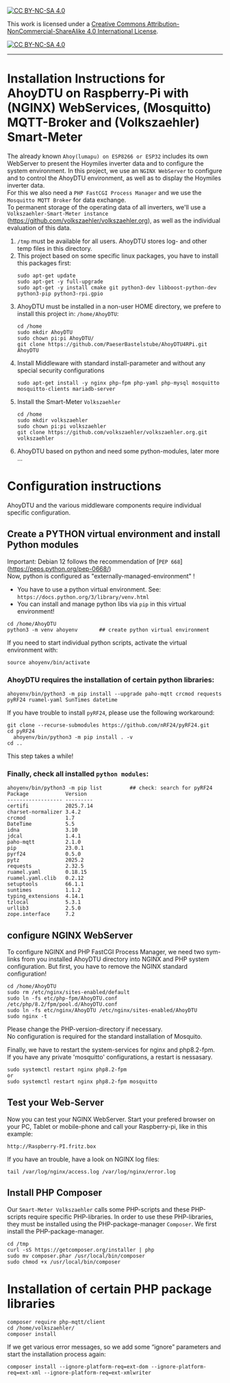 [![CC BY-NC-SA 4.0][cc-by-nc-sa-shield]][cc-by-nc-sa]

This work is licensed under a
[Creative Commons Attribution-NonCommercial-ShareAlike 4.0 International License][cc-by-nc-sa].

[![CC BY-NC-SA 4.0][cc-by-nc-sa-image]][cc-by-nc-sa]

[cc-by-nc-sa]: https://creativecommons.org/licenses/by-nc-sa/4.0/deed.de
[cc-by-nc-sa-image]: https://licensebuttons.net/l/by-nc-sa/4.0/88x31.png
[cc-by-nc-sa-shield]: https://img.shields.io/badge/License-CC%20BY--NC--SA%204.0-lightgrey.svg

---
# Installation Instructions for AhoyDTU on Raspberry-Pi with (NGINX) WebServices, (Mosquitto) MQTT-Broker and (Volkszaehler) Smart-Meter
The already known `Ahoy(lumapu) on ESP8266 or ESP32` includes its own WebServer to present the Hoymiles inverter data and to configure the system environment.
In this project, we use an `NGINX WebServer` to configure and to control the AhoyDTU environment, as well as to display the Hoymiles inverter data.  
For this we also need a `PHP FastCGI Process Manager` and we use the `Mosquitto MQTT Broker` for data exchange.  
To permanent storage of the operating data of all inverters, we'll use a `Volkszaehler-Smart-Meter instance` (https://github.com/volkszaehler/volkszaehler.org), as well as the individual evaluation of this data.

1. `/tmp` must be available for all users. AhoyDTU stores log- and other temp files in this directory.
2. This project based on some specific linux packages, you have to install this packages first:
   ```code
   sudo apt-get update
   sudo apt-get -y full-upgrade
   sudo apt-get -y install cmake git python3-dev libboost-python-dev python3-pip python3-rpi.gpio
   ```
3. AhoyDTU must be installed in a non-user HOME directory, we prefere to install this project in: `/home/AhoyDTU`:
   ```code
   cd /home
   sudo mkdir AhoyDTU
   sudo chown pi:pi AhoyDTU/
   git clone https://github.com/PaeserBastelstube/AhoyDTU4RPi.git AhoyDTU
   ```
4. Install Middleware with standard install-parameter and without any special security configurations
   ```code
   sudo apt-get install -y nginx php-fpm php-yaml php-mysql mosquitto mosquitto-clients mariadb-server
   ```
5. Install the Smart-Meter `Volkszaehler`
   ```code
   cd /home
   sudo mkdir volkszaehler
   sudo chown pi:pi volkszaehler
   git clone https://github.com/volkszaehler/volkszaehler.org.git volkszaehler
   ```
6. AhoyDTU based on python and need some python-modules, later more ...


# Configuration instructions
AhoyDTU and the various middleware components require individual specific configuration.


## Create a PYTHON virtual environment and install Python modules
Important: Debian 12 follows the recommendation of [`PEP 668`]
(https://peps.python.org/pep-0668/)  
Now, python is configured as "externally-managed-environment" !
- You have to use a python virtual environment. See: `https://docs.python.org/3/library/venv.html`
- You can install and manage python libs via `pip` in this virtual environment!

```code
cd /home/AhoyDTU
python3 -m venv ahoyenv       ## create python virtual environment
```
If you need to start individual python scripts, activate the virtual environment with:  
```code
source ahoyenv/bin/activate
```

### AhoyDTU requires the installation of certain python libraries:
```code
ahoyenv/bin/python3 -m pip install --upgrade paho-mqtt crcmod requests pyRF24 ruamel-yaml SunTimes datetime
```

If you have trouble to install `pyRF24`, please use the following workaround:
```code
git clone --recurse-submodules https://github.com/nRF24/pyRF24.git
cd pyRF24
  ahoyenv/bin/python3 -m pip install . -v
cd ..
```
This step takes a while!


### Finally, check all installed `python modules`:
```code
ahoyenv/bin/python3 -m pip list         ## check: search for pyRF24
Package            Version
------------------ ---------
certifi            2025.7.14
charset-normalizer 3.4.2
crcmod             1.7
DateTime           5.5
idna               3.10
jdcal              1.4.1
paho-mqtt          2.1.0
pip                23.0.1
pyrf24             0.5.0
pytz               2025.2
requests           2.32.5
ruamel.yaml        0.18.15
ruamel.yaml.clib   0.2.12
setuptools         66.1.1
suntimes           1.1.2
typing_extensions  4.14.1
tzlocal            5.3.1
urllib3            2.5.0
zope.interface     7.2
```


## configure NGINX WebServer
To configure NGINX and PHP FastCGI Process Manager, we need two sym-links from you installed AhoyDTU directory into NGINX and PHP system configuration. But first, you have to remove the NGINX standard configuration!

```code
cd /home/AhoyDTU
sudo rm /etc/nginx/sites-enabled/default
sudo ln -fs etc/php-fpm/AhoyDTU.conf /etc/php/8.2/fpm/pool.d/AhoyDTU.conf
sudo ln -fs etc/nginx/AhoyDTU /etc/nginx/sites-enabled/AhoyDTU
sudo nginx -t
```
Please change the PHP-version-directory if necessary.  
No configuration is required for the standard installation of Mosquito.

Finally, we have to restart the system-services for nginx and php8.2-fpm.  
If you have any private 'mosquitto' configurations, a restart is nessasary.
```code
sudo systemctl restart nginx php8.2-fpm
or
sudo systemctl restart nginx php8.2-fpm mosquitto
```

## Test your Web-Server
Now you can test your NGINX WebServer. Start your prefered browser on your PC, Tablet or mobile-phone and call your Raspberry-pi, like in this example:
```code
http://Raspberry-PI.fritz.box
```

If you have an trouble, have a look on NGINX log files:
```code
tail /var/log/nginx/access.log /var/log/nginx/error.log
```

## Install PHP Composer
Our `Smart-Meter Volkszaehler` calls some PHP-scripts and these PHP-scripts require specific PHP-libraries. In order to use these PHP-libraries, they must be installed using the PHP-package-manager `Composer`. We first install the PHP-package-manager.
```code
cd /tmp
curl -sS https://getcomposer.org/installer | php
sudo mv composer.phar /usr/local/bin/composer
sudo chmod +x /usr/local/bin/composer
```

# Installation of certain PHP package libraries 
```code
composer require php-mqtt/client
cd /home/volkszaehler/
composer install
```
If we get various error messages, so we add some “ignore” parameters and start the installation process again:
```code
composer install --ignore-platform-req=ext-dom --ignore-platform-req=ext-xml --ignore-platform-req=ext-xmlwriter
```
